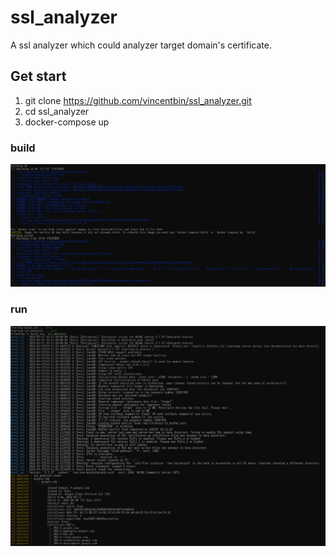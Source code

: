 # ssl_analyzer
A ssl analyzer which could analyzer target domain's certificate.

## Get start
1. git clone https://github.com/vincentbin/ssl_analyzer.git
2. cd ssl_analyzer
3. docker-compose up

### build
<img alt="GitHub star" src="https://github.com/vincentbin/ssl_analyzer/blob/main/pic/build-image.png"></a>
### run
<img alt="GitHub star" src="https://github.com/vincentbin/ssl_analyzer/blob/main/pic/run-container.png"></a>
